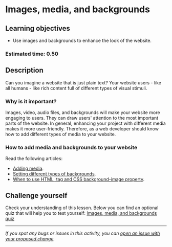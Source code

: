 # Images, media, and backgrounds

## Learning objectives
- Use images and backgrounds to enhance the look of the website.

### Estimated time: 0.50

## Description

Can you imagine a website that is just plain text? Your website users - like all humans - like rich content full of different types of visual stimuli.

### Why is it important?

Images, video, audio files, and backgrounds will make your website more engaging to users. They can draw users' attention to the most important parts of the website. In general, enhancing your project with different media makes it more user-friendly. Therefore, as a web developer should know how to add different types of media to your website.

### How to add media and backgrounds to your website

Read the following articles:
- [Adding media](https://learn.shayhowe.com/html-css/adding-media).
- [Setting different types of backgrounds](https://learn.shayhowe.com/html-css/setting-backgrounds-and-gradients/).
- [When to use HTML <img> tag and CSS background-image property](https://www.w3docs.com/snippets/html/when-to-use-html-img-tag-and-css-background-image-property.html).

## Challenge yourself 
Check your understanding of this lesson. Below you can find an optional quiz that will help you to test yourself:
[Images, media, and backgrounds quiz](https://docs.google.com/forms/d/e/1FAIpQLSdq3Bl7lNEGtuBoh9LAjJHS4OwrKJtphQsqz5CAdHhy-R9cdA/viewform)

------

_If you spot any bugs or issues in this activity, you can [open an issue with your proposed change](https://github.com/microverseinc/curriculum-transversal-skills/blob/main/git-github/articles/open_issue.md)._